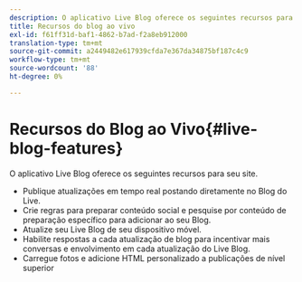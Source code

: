 ```yaml
---
description: O aplicativo Live Blog oferece os seguintes recursos para seu site.
title: Recursos do blog ao vivo
exl-id: f61ff31d-baf1-4862-b7ad-f2a8eb912000
translation-type: tm+mt
source-git-commit: a2449482e617939cfda7e367da34875bf187c4c9
workflow-type: tm+mt
source-wordcount: '88'
ht-degree: 0%

---
```


# Recursos do Blog ao Vivo{#live-blog-features}

O aplicativo Live Blog oferece os seguintes recursos para seu site.



* Publique atualizações em tempo real postando diretamente no Blog do Live.
* Crie regras para preparar conteúdo social e pesquise por conteúdo de preparação específico para adicionar ao seu Blog.
* Atualize seu Live Blog de seu dispositivo móvel.
* Habilite respostas a cada atualização de blog para incentivar mais conversas e envolvimento em cada atualização do Live Blog.
* Carregue fotos e adicione HTML personalizado a publicações de nível superior

